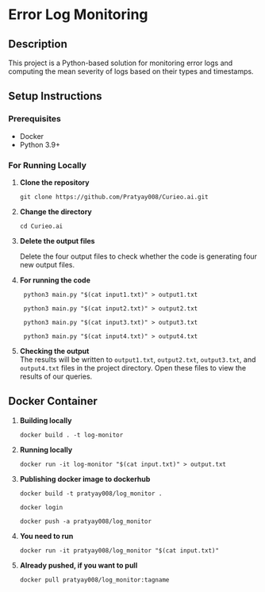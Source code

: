 # Error Log Monitoring

## Description

This project is a Python-based solution for monitoring error logs and computing the mean severity of logs based on their types and timestamps.

## Setup Instructions

### Prerequisites

- Docker
- Python 3.9+

### For Running Locally

1. **Clone the repository**

   ```
   git clone https://github.com/Pratyay008/Curieo.ai.git
   ```

2. **Change the directory**

   ```
   cd Curieo.ai
   ```

3. **Delete the output files**

   Delete the four output files to check whether the code is generating four new output files.

4. **For running the code**

   ```
    python3 main.py "$(cat input1.txt)" > output1.txt

    python3 main.py "$(cat input2.txt)" > output2.txt

    python3 main.py "$(cat input3.txt)" > output3.txt

    python3 main.py "$(cat input4.txt)" > output4.txt
   ```

5. **Checking the output**  
   The results will be written to `output1.txt`, `output2.txt`, `output3.txt`, and `output4.txt` files in the project directory. Open these files to view the results of our queries.

## Docker Container

1. **Building locally**

   ```
   docker build . -t log-monitor
   ```

2. **Running locally**

   ```
   docker run -it log-monitor "$(cat input.txt)" > output.txt
   ```

3. **Publishing docker image to dockerhub**

   ```
   docker build -t pratyay008/log_monitor .
   ```

   ```
   docker login
   ```

   ```
   docker push -a pratyay008/log_monitor
   ```

4. **You need to run**

   ```
   docker run -it pratyay008/log_monitor "$(cat input.txt)"
   ```

5. **Already pushed, if you want to pull**

   ```
   docker pull pratyay008/log_monitor:tagname
   ```
